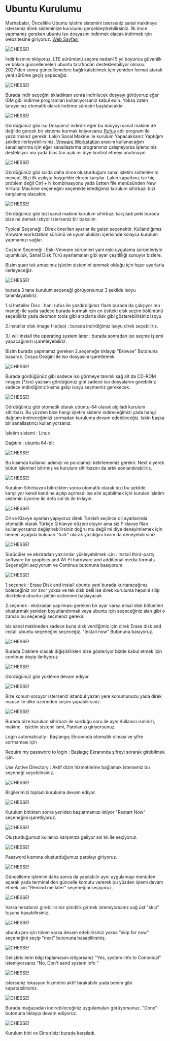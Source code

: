 # Ubuntu Kurulumu 
Merhabalar, Öncelikle Ubuntu işletim sistemini isterseniz sanal makineye isterseniz direk sisteminize kurulumu gerçekleştirebilirsiniz.
İlk önce yapmamız gereken ubuntu iso dosyasını indirmek olacak indirmek için websitesine giriyoruz.
<a href="https://ubuntu.com/download/desktop">Web Sayfası</a>

![CHESSE!](image/1.png)

İndir kısmını tıklıyoruz. LTE sürümünü seçme nedeni 5 yıl boyunca güvenlik ve bakım güncellemeleri ubuntu tarafından desteklenbiliyor olması. 2027'den sonra güncellemelere bağlı kalabilmek için yeniden format atarak yeni sürüme geçiş yapacağız.

![CHESSE!](image/2.png)

Burada indir seçeğini tıkladıktan sonra indirilecek dosyayı görüyoruz eğer IDM gibi indirme programları kullanıyorsanız kabul edin. Yoksa zaten tarayıcınız otomatik olarak indirme sürecini başlatacaktır.

![CHESSE!](image/3.png)

Gördüğünüz gibi iso Dosyamız indirdik eğer bu dosyayı sanal makine de değilde gerçek bir sisteme kurmak istiyorsanız <a href="https://rufus.ie/tr/">Rufus</a> adlı program ile yazdırmanız gerekir. Lakin Sanal Makine ile kurulum Yapacaksanız Yaptığım şekilde ilerleyebilirsiniz. <a href="https://www.vmware.com/products/workstation-player/workstation-player-evaluation.html">Vmware Workstation</a> aracını kullanacağım sanallaştırma için eğer sanallaştırma programınız çalışmıyorsa işlemciniz destekliyor mu yada bios tan açık mı diye kontrol etmeyi unutmayın

![CHESSE!](image/4.png)

Gördüğünüz gibi solda daha önce oluşturduğum sanal işletim sistemlerim mevcut. Bizi ilk açılışta hoşgeldin ekranı karşılar. Lakin kapattınız ise hiç problem değil Ctrl + N kombinasyonu yada üstten file menüsünden New Virtural Machine seçeneğini seçerekte istediğimiz kurulum sihirbazı bizi karşılamış olacaktır. 

![CHESSE!](image/5.png)

Gördüğünüz gibi bizi sanal makine kurulum sihirbazı karşıladı peki burada bize ne demek istiyor isterseniz bir bakalım. 

Typical Seçeneği : Direk önerilen ayarlar ile gelen seçenektir. Kullandığımız Vmware workstation sürümü ve uyumlulukları içerisinde kolayca kurulum yapmamızı sağlar.

Custom Seçeneği :  Eski Vmware sürümleri yani eski uygulama sürümleriyle uyumluluk, Sanal Disk Türü ayarlamaları gibi ayar çeşitliliği sunuyor bizlere.

Bizim şuan tek amacımız işletim sistemini tanımak olduğu için hazır ayarlarla ilerleyeceğiz.

![CHESSE!](image/6.png)

burada 3 tane kurulum seçeneği görüyorsunuz 3 şekilde isoyu tanımlayabiliriz.

1.si Installer Disc :  hani rufus ile yazdırdığımız flash burada da çalışıyor mu mantığı ile yada sadece burada kurmak için en üstteki disk seçim bölümünü seçebiliriz yada deomon tools gibi araçlarla disk gibi gösterebilirsiniz isoyu

2.installer disk image file(iso) : burada indirdiğimiz isoyu direk seçebiliriz.

3.I will install the operating system later : burada sonradan iso seçme işlemi yapacağımızı işaretleyebiliriz.

Bizim burada yapmamız gereken 2.seçeneğe tıklayıp "Browse" Butonuna basarak. Dosya Gezgini ile iso dosyasını işaretlemek

![CHESSE!](image/7.png)

Burada gördüğünüz gibi sadece iso görmeye tanımlı sağ alt da CD-ROM images (*.iso) yazısını gördüğünüz gibi sadece iso dosyalarını görebiliriz sadece indirdiğimiz kısma gelip isoyu seçmemiz gerekecek.

![CHESSE!](image/8.png)

Gördüğünüz gibi otomatik olarak ubuntu-64 olarak algıladı kurulum sihirbazı. Bu yüzden bize hangi işletim sistemi indireceğimizi yada hangi dağıtımı indireceğimizi sormadan kuruluma devam edebileceğiz.
lakin başka bir sanallaştırıcı kullanıyorsanız. 

İşletim sistemi : Linux 

Dağıtım : ubuntu 64-bit

![CHESSE!](image/9.png)

Bu kısımda kullanıcı adımızı ve poralamızı belirlememiz gerekir. Next diyerek bütün işlemleri bitirmiş ve kurulum sihirbazını da artık sonlandırabiliriz.

![CHESSE!](image/10.png)

Kurulum Sihirbazını bitirdikten sonra otomatik olarak bizi bu şekilde karşılıyor kendi kendine açılıp 
açılmadı ise elle açabilmek için kurulan işletim sistemin üzerine iki defa sol tık ile tıklayın.

![CHESSE!](image/11.png)

Dil ve Klavye ayarları yapıyoruz direk Turkish seçince dil ayarlarında otomatik olarak Türkçe Q klavye düzeni oluyor ama siz F klavye filan kullanıyorsanız değiştirebilirsiniz doğru mu değil mi diye deneyimlemek için hemen aşağıda bulunan "turk" olarak yazdığım kısım da deneyebilirsiniz.

![CHESSE!](image/12.png)

Sürücüler ve ekstradan yazılımlar yükleyebilmek için : Install third-party software for graphics and Wi-Fi hardware and additional media formats 
Seçeneğini seçiyorum ve Continue butonuna basıyorum.

![CHESSE!](image/13.png)

1.seçenek : Erase Disk and install ubuntu yani burada kurtaracağınız böleceğiniz ıvır zıvır yoksa ve tek disk belli ise direk kuruluma hepsini silip disktekini ubuntu işletim sistemine başlayacak


2.seçenek : ekstradan yapılması gereken bir ayar varsa misal disk bölümleri oluşturmak yeniden boyutlandırmak veya ubuntu için seçeceğiniz alan gibi o zaman bu seçeneği seçmeniz gerekir.


biz sanal makineden sadece buna disk verdiğimiz için direk Erase disk and install ubuntu seçeneğini seçeceğiz. "install now" Butonuna basıyoruz.

![CHESSE!](image/14.png)

Burada Disklere olacak diğişiklilikleri bize gösteriyor bizde kabul etmek için continue deyip ilerliyoruz 

![CHESSE!](image/15.png)

Gördüğünüz gibi yükleme devam ediyor 

![CHESSE!](image/16.png)

Bize konum soruyor isterseniz istanbul yazan yere konumunuzu yada direk mause ile ülke üzerinden seçim yapabilirsiniz.

![CHESSE!](image/17.png)

Burada bize kurulum sihirbazı ile sorduğu soru ile aynı Kullanıcı isminizi, makine - işletim sistemi ismi, Parolanızı giriyorsunuz.

Login automatically : Başlangıç Ekranında otomatik olması ve şifre sormaması için

Require my password to login : Başlagıç Ekranında şifreyi sorarak girebilmek için. 

Use Active Directory : Aktif dizin hizmetlerine bağlamak isterseniz bu seçeneği seçebilirsiniz. 

![CHESSE!](image/18.png)

Bilgilerimizi topladı kuruluma devam ediyor.

![CHESSE!](image/19.png)

Kurulum bittikten sonra yeniden başlatmamızı istiyor "Restart Now" seçeneğini işaretliyoruz. 

![CHESSE!](image/20.png)

Oluşturduğumuz kullanıcı karşımıza geliyor sol tık ile seçiyoruz.

![CHESSE!](image/21.png)

Password kısmına oluşturduğumuz parolayı giriyoruz.

![CHESSE!](image/22.png)

Güncelleme işlemini daha sonra da yapılabilir aynı uygulamayı menüden açarak yada terminal den güncelle komutu vererek bu yüzden işlemi devam etmek için "Remind me later" seçeneğini seçiyoruz.

![CHESSE!](image/23.png)

Varsa hesabınız girebilirsiniz şimdilik girmek istemiyorsanız sağ üst "skip" tuşuna basabilirsiniz.

![CHESSE!](image/24.png)

ubuntu pro için token varsa devam edebilirsiniz yoksa "skip for now" seçeneğini seçip "next" butonuna basabilirsiniz.

![CHESSE!](image/25.png)

Geliştiricilerin bilgi toplamasını istiyorsanız "Yes, system info to Cononical" 
istemiyorsanız "No, Don't send system info "

![CHESSE!](image/26.png)

isterseniz lokasyon hizmetini aktif bırakabilir yada benim gibi kapatabilirsiniz. 

![CHESSE!](image/27.png)

Burada mağazadan indirebileceğiniz uygulamaları görüyorsunuz. "Done" butonuna tıklayıp devam ediyoruz.

![CHESSE!](image/28.png)

Kurulum bitti ve Ekran bizi burada karşıladı.
